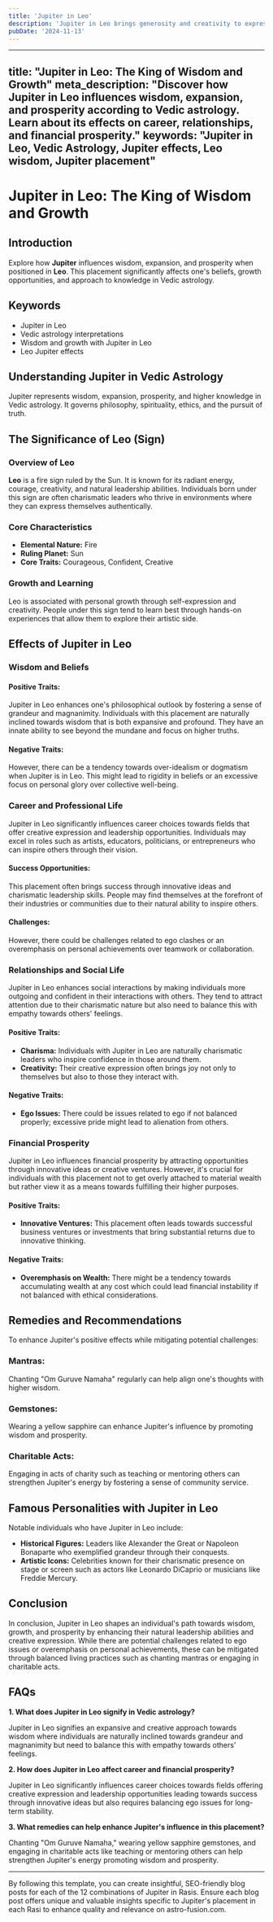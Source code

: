 ```yaml
---
title: 'Jupiter in Leo'
description: 'Jupiter in Leo brings generosity and creativity to expression. Individuals are confident, charismatic, and seek to inspire others, often taking on mentoring or leadership roles, in Vedic Astrology.'
pubDate: '2024-11-13'
---
```


---
title: "Jupiter in Leo: The King of Wisdom and Growth"
meta_description: "Discover how Jupiter in Leo influences wisdom, expansion, and prosperity according to Vedic astrology. Learn about its effects on career, relationships, and financial prosperity."
keywords: "Jupiter in Leo, Vedic Astrology, Jupiter effects, Leo wisdom, Jupiter placement"
---

# Jupiter in Leo: The King of Wisdom and Growth

## Introduction

Explore how **Jupiter** influences wisdom, expansion, and prosperity when positioned in **Leo**. This placement significantly affects one's beliefs, growth opportunities, and approach to knowledge in Vedic astrology.

## Keywords

- Jupiter in Leo
- Vedic astrology interpretations
- Wisdom and growth with Jupiter in Leo
- Leo Jupiter effects

## Understanding Jupiter in Vedic Astrology

Jupiter represents wisdom, expansion, prosperity, and higher knowledge in Vedic astrology. It governs philosophy, spirituality, ethics, and the pursuit of truth.

## The Significance of Leo (Sign)

### Overview of Leo

**Leo** is a fire sign ruled by the Sun. It is known for its radiant energy, courage, creativity, and natural leadership abilities. Individuals born under this sign are often charismatic leaders who thrive in environments where they can express themselves authentically.

### Core Characteristics

- **Elemental Nature:** Fire
- **Ruling Planet:** Sun
- **Core Traits:** Courageous, Confident, Creative

### Growth and Learning

Leo is associated with personal growth through self-expression and creativity. People under this sign tend to learn best through hands-on experiences that allow them to explore their artistic side.

## Effects of Jupiter in Leo

### Wisdom and Beliefs

#### Positive Traits:
Jupiter in Leo enhances one's philosophical outlook by fostering a sense of grandeur and magnanimity. Individuals with this placement are naturally inclined towards wisdom that is both expansive and profound. They have an innate ability to see beyond the mundane and focus on higher truths.

#### Negative Traits:
However, there can be a tendency towards over-idealism or dogmatism when Jupiter is in Leo. This might lead to rigidity in beliefs or an excessive focus on personal glory over collective well-being.

### Career and Professional Life

Jupiter in Leo significantly influences career choices towards fields that offer creative expression and leadership opportunities. Individuals may excel in roles such as artists, educators, politicians, or entrepreneurs who can inspire others through their vision.

#### Success Opportunities:
This placement often brings success through innovative ideas and charismatic leadership skills. People may find themselves at the forefront of their industries or communities due to their natural ability to inspire others.

#### Challenges:
However, there could be challenges related to ego clashes or an overemphasis on personal achievements over teamwork or collaboration.

### Relationships and Social Life

Jupiter in Leo enhances social interactions by making individuals more outgoing and confident in their interactions with others. They tend to attract attention due to their charismatic nature but also need to balance this with empathy towards others' feelings.

#### Positive Traits:
- **Charisma:** Individuals with Jupiter in Leo are naturally charismatic leaders who inspire confidence in those around them.
- **Creativity:** Their creative expression often brings joy not only to themselves but also to those they interact with.

#### Negative Traits:
- **Ego Issues:** There could be issues related to ego if not balanced properly; excessive pride might lead to alienation from others.

### Financial Prosperity

Jupiter in Leo influences financial prosperity by attracting opportunities through innovative ideas or creative ventures. However, it's crucial for individuals with this placement not to get overly attached to material wealth but rather view it as a means towards fulfilling their higher purposes.

#### Positive Traits:
- **Innovative Ventures:** This placement often leads towards successful business ventures or investments that bring substantial returns due to innovative thinking.
  
#### Negative Traits:
- **Overemphasis on Wealth:** There might be a tendency towards accumulating wealth at any cost which could lead financial instability if not balanced with ethical considerations.

## Remedies and Recommendations

To enhance Jupiter's positive effects while mitigating potential challenges:

### Mantras:
Chanting "Om Guruve Namaha" regularly can help align one's thoughts with higher wisdom.

### Gemstones:
Wearing a yellow sapphire can enhance Jupiter's influence by promoting wisdom and prosperity.

### Charitable Acts:
Engaging in acts of charity such as teaching or mentoring others can strengthen Jupiter's energy by fostering a sense of community service.

## Famous Personalities with Jupiter in Leo

Notable individuals who have Jupiter in Leo include:

- **Historical Figures:** Leaders like Alexander the Great or Napoleon Bonaparte who exemplified grandeur through their conquests.
- **Artistic Icons:** Celebrities known for their charismatic presence on stage or screen such as actors like Leonardo DiCaprio or musicians like Freddie Mercury.

## Conclusion

In conclusion, Jupiter in Leo shapes an individual's path towards wisdom, growth, and prosperity by enhancing their natural leadership abilities and creative expression. While there are potential challenges related to ego issues or overemphasis on personal achievements, these can be mitigated through balanced living practices such as chanting mantras or engaging in charitable acts.

## FAQs

**1. What does Jupiter in Leo signify in Vedic astrology?**

Jupiter in Leo signifies an expansive and creative approach towards wisdom where individuals are naturally inclined towards grandeur and magnanimity but need to balance this with empathy towards others' feelings.

**2. How does Jupiter in Leo affect career and financial prosperity?**

Jupiter in Leo significantly influences career choices towards fields offering creative expression and leadership opportunities leading towards success through innovative ideas but also requires balancing ego issues for long-term stability.

**3. What remedies can help enhance Jupiter's influence in this placement?**

Chanting "Om Guruve Namaha," wearing yellow sapphire gemstones, and engaging in charitable acts like teaching or mentoring others can help strengthen Jupiter's energy promoting wisdom and prosperity.


---

By following this template, you can create insightful, SEO-friendly blog posts for each of the 12 combinations of Jupiter in Rasis. Ensure each blog post offers unique and valuable insights specific to Jupiter's placement in each Rasi to enhance quality and relevance on astro-fusion.com.